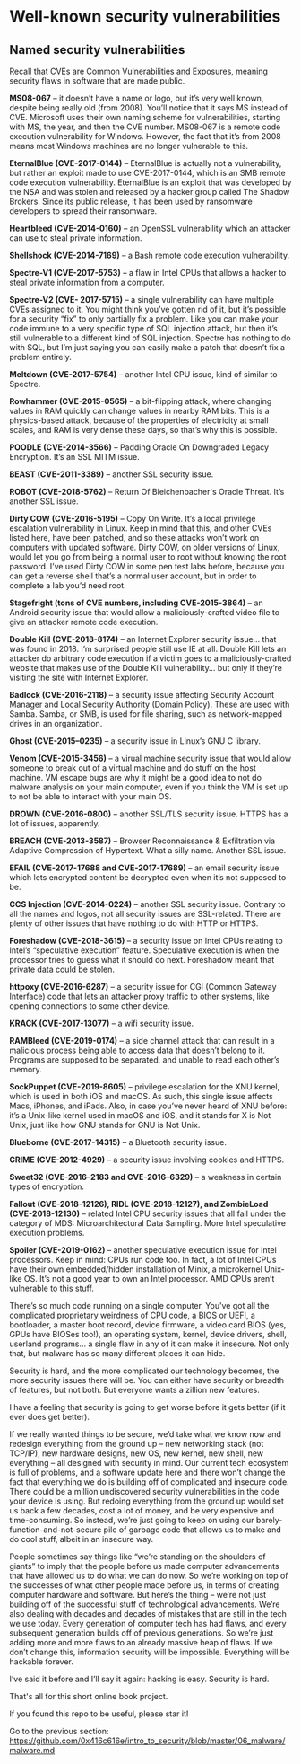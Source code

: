 # Well-known security vulnerabilities

## Named security vulnerabilities

Recall that CVEs are Common Vulnerabilities and Exposures, meaning security flaws in software that are made public. 

**MS08-067** – it doesn’t have a name or logo, but it’s very well known, despite being really old (from 2008). You’ll notice that it says MS instead of CVE. Microsoft uses their own naming scheme for vulnerabilities, starting with MS, the year, and then the CVE number. MS08-067 is a remote code execution vulnerability for Windows. However, the fact that it’s from 2008 means most Windows machines are no longer vulnerable to this. 

**EternalBlue (CVE-2017-0144)** – EternalBlue is actually not a vulnerability, but rather an exploit made to use CVE-2017-0144, which is an SMB remote code execution vulnerability. EternalBlue is an exploit that was developed by the NSA and was stolen and released by a hacker group called The Shadow Brokers. Since its public release, it has been used by ransomware developers to spread their ransomware.

**Heartbleed (CVE-2014-0160)** – an OpenSSL vulnerability which an attacker can use to steal private information.

**Shellshock (CVE-2014-7169)** – a Bash remote code execution vulnerability.

**Spectre-V1 (CVE-2017-5753)** – a flaw in Intel CPUs that allows a hacker to steal private information from a computer. 

**Spectre-V2 (CVE- 2017-5715)** – a single vulnerability can have multiple CVEs assigned to it. You might think you’ve gotten rid of it, but it’s possible for a security “fix” to only partially fix a problem. Like you can make your code immune to a very specific type of SQL injection attack, but then it’s still vulnerable to a different kind of SQL injection. Spectre has nothing to do with SQL, but I’m just saying you can easily make a patch that doesn’t fix a problem entirely. 

**Meltdown (CVE-2017-5754)** – another Intel CPU issue, kind of similar to Spectre.

**Rowhammer (CVE-2015-0565)** – a bit-flipping attack, where changing values in RAM quickly can change values in nearby RAM bits. This is a physics-based attack, because of the properties of electricity at small scales, and RAM is very dense these days, so that’s why this is possible. 

**POODLE (CVE-2014-3566)** – Padding Oracle On Downgraded Legacy Encryption. It’s an SSL MITM issue.

**BEAST (CVE-2011-3389)** – another SSL security issue.

**ROBOT (CVE-2018-5762)** – Return Of Bleichenbacher's Oracle Threat. It’s another SSL issue.

**Dirty COW (CVE-2016-5195)** – Copy On Write. It’s a local privilege escalation vulnerability in Linux. Keep in mind that this, and other CVEs listed here, have been patched, and so these attacks won’t work on computers with updated software. Dirty COW, on older versions of Linux, would let you go from being a normal user to root without knowing the root password. I’ve used Dirty COW in some pen test labs before, because you can get a reverse shell that’s a normal user account, but in order to complete a lab you’d need root.

**Stagefright (tons of CVE numbers, including CVE-2015-3864)** – an Android security issue that would allow a maliciously-crafted video file to give an attacker remote code execution.

**Double Kill (CVE-2018-8174)** – an Internet Explorer security issue… that was found in 2018. I’m surprised people still use IE at all. Double Kill lets an attacker do arbitrary code execution if a victim goes to a maliciously-crafted website that makes use of the Double Kill vulnerability… but only if they’re visiting the site with Internet Explorer.

**Badlock (CVE-2016-2118)** – a security issue affecting Security Account Manager and Local Security Authority (Domain Policy). These are used with Samba. Samba, or SMB, is used for file sharing, such as network-mapped drives in an organization. 

**Ghost (CVE-2015–0235)** – a security issue in Linux’s GNU C library.

**Venom (CVE-2015-3456)** – a virual machine security issue that would allow someone to break out of a virtual machine and do stuff on the host machine. VM escape bugs are why it might be a good idea to not do malware analysis on your main computer, even if you think the VM is set up to not be able to interact with your main OS. 

**DROWN (CVE-2016-0800)** – another SSL/TLS security issue. HTTPS has a lot of issues, apparently. 

**BREACH (CVE-2013-3587)** – Browser Reconnaissance & Exfiltration via Adaptive Compression of Hypertext. What a silly name. Another SSL issue. 

**EFAIL (CVE-2017-17688 and CVE-2017-17689)** – an email security issue which lets encrypted content be decrypted even when it’s not supposed to be.

**CCS Injection (CVE-2014-0224)** – another SSL security issue. Contrary to all the names and logos, not all security issues are SSL-related. There are plenty of other issues that have nothing to do with HTTP or HTTPS.

**Foreshadow (CVE-2018-3615)** – a security issue on Intel CPUs relating to Intel’s “speculative execution” feature. Speculative execution is when the processor tries to guess what it should do next. Foreshadow meant that private data could be stolen.

**httpoxy (CVE-2016-6287)** – a security issue for CGI (Common Gateway Interface) code that lets an attacker proxy traffic to other systems, like opening connections to some other device.

**KRACK (CVE-2017-13077)** – a wifi security issue.

**RAMBleed (CVE-2019-0174)** – a side channel attack that can result in a malicious process being able to access data that doesn’t belong to it. Programs are supposed to be separated, and unable to read each other’s memory.

**SockPuppet (CVE-2019-8605)** – privilege escalation for the XNU kernel, which is used in both iOS and macOS. As such, this single issue affects Macs, iPhones, and iPads. Also, in case you’ve never heard of XNU before: it’s a Unix-like kernel used in macOS and iOS, and it stands for X is Not Unix, just like how GNU stands for GNU is Not Unix. 

**Blueborne (CVE-2017-14315)** – a Bluetooth security issue.

**CRIME (CVE-2012-4929)** – a security issue involving cookies and HTTPS.

**Sweet32 (CVE-2016–2183 and CVE-2016–6329)** – a weakness in certain types of encryption.

**Fallout (CVE-2018-12126), RIDL (CVE-2018-12127), and ZombieLoad (CVE-2018-12130)** – related Intel CPU security issues that all fall under the category of MDS: Microarchitectural Data Sampling. More Intel speculative execution problems.

**Spoiler (CVE-2019-0162)** – another speculative execution issue for Intel processors. Keep in mind: CPUs run code too. In fact, a lot of Intel CPUs have their own embedded/hidden installation of Minix, a microkernel Unix-like OS. It’s not a good year to own an Intel processor. AMD CPUs aren’t vulnerable to this stuff.

There’s so much code running on a single computer. You’ve got all the complicated proprietary weirdness of CPU code, a BIOS or UEFI, a bootloader, a master boot record, device firmware, a video card BIOS (yes, GPUs have BIOSes too!), an operating system, kernel, device drivers, shell, userland programs… a single flaw in any of it can make it insecure. Not only that, but malware has so many different places it can hide. 

Security is hard, and the more complicated our technology becomes, the more security issues there will be. You can either have security or breadth of features, but not both. But everyone wants a zillion new features. 

I have a feeling that security is going to get worse before it gets better (if it ever does get better).

If we really wanted things to be secure, we’d take what we know now and redesign everything from the ground up – new networking stack (not TCP/IP), new hardware designs, new OS, new kernel, new shell, new everything – all designed with security in mind. Our current tech ecosystem is full of problems, and a software update here and there won’t change the fact that everything we do is building off of complicated and insecure code. There could be a million undiscovered security vulnerabilities in the code your device is using. But redoing everything from the ground up would set us back a few decades, cost a lot of money, and be very expensive and time-consuming. So instead, we’re just going to keep on using our barely-function-and-not-secure pile of garbage code that allows us to make and do cool stuff, albeit in an insecure way. 

People sometimes say things like “we’re standing on the shoulders of giants” to imply that the people before us made computer advancements that have allowed us to do what we can do now. So we’re working on top of the successes of what other people made before us, in terms of creating computer hardware and software. But here’s the thing – we’re not just building off of the successful stuff of technological advancements. We’re also dealing with decades and decades of mistakes that are still in the tech we use today. Every generation of computer tech has had flaws, and every subsequent generation builds off of previous generations. So we’re just adding more and more flaws to an already massive heap of flaws. If we don’t change this, information security will be impossible. Everything will be hackable forever.

I’ve said it before and I’ll say it again: hacking is easy. Security is hard.

That's all for this short online book project.

If you found this repo to be useful, please star it!

Go to the previous section:
<https://github.com/0x416c616e/intro_to_security/blob/master/06_malware/malware.md>
